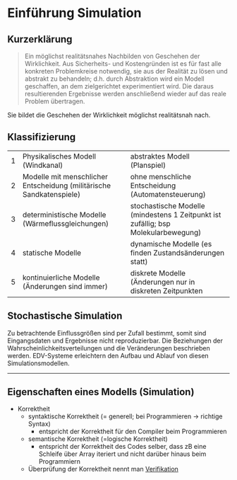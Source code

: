 Einführung Simulation
====

Kurzerklärung
----

> Ein möglichst realitätsnahes Nachbilden von Geschehen der Wirklichkeit. Aus Sicherheits- und Kostengründen ist es für fast alle konkreten Problemkreise notwendig, sie aus der Realität zu lösen und abstrakt zu behandeln; d.h. durch Abstraktion wird ein Modell geschaffen, an dem zielgerichtet experimentiert wird. Die daraus resultierenden Ergebnisse werden anschließend wieder auf das reale Problem übertragen.

Sie bildet die Geschehen der Wirklichkeit möglichst realitätsnah nach.

Klassifizierung
----

|     |     |     |
|:---:|:--- |:--- |
| 1 | Physikalisches Modell (Windkanal) | abstraktes Modell (Planspiel) |
| 2 | Modelle mit menschlicher Entscheidung (militärische Sandkatenspiele) | ohne menschliche Entscheidung (Automatensteuerung) |
| 3 | deterministische Modelle (Wärmeflussgleichungen) | stochastische Modelle (mindestens 1 Zeitpunkt ist zufällig; bsp Molekularbewegung) |
| 4 | statische Modelle | dynamische Modelle (es finden Zustandsänderungen statt) |
| 5 | kontinuierliche Modelle (Änderungen sind immer) | diskrete Modelle (Änderungen nur in diskreten Zeitpunkten |

Stochastische Simulation
----

Zu betrachtende Einflussgrößen sind per Zufall bestimmt, somit sind Eingangsdaten und Ergebnisse nicht reproduzierbar. Die Beziehungen der Wahrscheinlichkeitsverteilungen und die Veränderungen beschrieben werden. EDV-Systeme erleichtern den Aufbau und Ablauf von diesen Simulationsmodellen.

----

Eigenschaften eines Modells (Simulation)
----

- Korrektheit
   - syntaktische Korrektheit (= generell; bei Programmieren -> richtige Syntax)
      - entspricht der Korrektheit für den Compiler beim Programmieren
   - semantische Korrektheit (=logische Korrektheit)
      - entspricht der Korrektheit des Codes selber, dass zB eine Schleife über Array iteriert und nicht darüber hinaus beim Programmiern
   - Überprüfung der Korrektheit nennt man <u>Verifikation</u>
